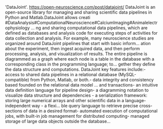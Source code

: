 'DataJoint'. https://open-neuroscience.com/post/datajoint/
DataJoint is an open-source library for managing and sharing scientific data pipelines in Python and Matlab.DataJoint allows creati #DataAnalysis#ComputationalNeuroscience#CalciumImaging#Animalelectrophysiology ...
ng and sharing computational data pipelines, which are defined as databases and analysis code for executing steps of activities for data collection and analysis. For example, many neuroscience studies are organized around DataJoint pipelines that start with basic inform...
ation about the experiment, then ingest acquired data, and then perform processing, analysis, and visualization of results. The entire pipeline is diagrammed as a graph where each node is a table in the database with a corresponding class in the programming language; to...
gether they define the data structure and computations. DataJoint key features include:- access to shared data pipelines in a relational database (MySQL-compatible) from Python, Matlab, or both.- data integrity and consistency based founded on the relational data model ...
and transactions- an intuitive data definition language for pipeline design- a diagramming notation to visualize data structure and dependencies - a serialization framework: storing large numerical arrays and other scientific data in a language-independent way - a flexi...
ble query language to retrieve precise cross-sections of data in a desired format- automated  execution of computational jobs, with built-in job management for distributed computing- managed storage of large data objects outside the database...
